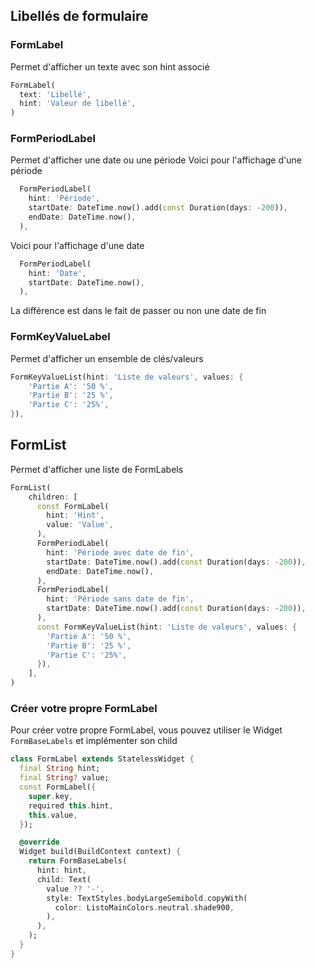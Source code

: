 ## Libellés de formulaire

### FormLabel
Permet d'afficher un texte avec son hint associé
```dart
FormLabel(
  text: 'Libellé',
  hint: 'Valeur de libellé',
)
```

### FormPeriodLabel
Permet d'afficher une date ou une période
Voici pour l'affichage d'une période
```dart
  FormPeriodLabel(
    hint: 'Période',
    startDate: DateTime.now().add(const Duration(days: -200)),
    endDate: DateTime.now(),
  ),
```

Voici pour l'affichage d'une date
```dart
  FormPeriodLabel(
    hint: 'Date',
    startDate: DateTime.now(),
  ),
```
La différence est dans le fait de passer ou non une date de fin

### FormKeyValueLabel
Permet d'afficher un ensemble de clés/valeurs
```dart
FormKeyValueList(hint: 'Liste de valeurs', values: {
    'Partie A': '50 %',
    'Partie B': '25 %',
    'Partie C': '25%',
}),
```

## FormList
Permet d'afficher une liste de FormLabels
```dart
FormList(
    children: [
      const FormLabel(
        hint: 'Hint',
        value: 'Value',
      ),
      FormPeriodLabel(
        hint: 'Période avec date de fin',
        startDate: DateTime.now().add(const Duration(days: -200)),
        endDate: DateTime.now(),
      ),
      FormPeriodLabel(
        hint: 'Période sans date de fin',
        startDate: DateTime.now().add(const Duration(days: -200)),
      ),
      const FormKeyValueList(hint: 'Liste de valeurs', values: {
        'Partie A': '50 %',
        'Partie B': '25 %',
        'Partie C': '25%',
      }),
    ],
)
```

### Créer votre propre FormLabel
Pour créer votre propre FormLabel, vous pouvez utiliser le Widget `FormBaseLabels` et implémenter son child
```dart
class FormLabel extends StatelessWidget {
  final String hint;
  final String? value;
  const FormLabel({
    super.key,
    required this.hint,
    this.value,
  });

  @override
  Widget build(BuildContext context) {
    return FormBaseLabels(
      hint: hint,
      child: Text(
        value ?? '-',
        style: TextStyles.bodyLargeSemibold.copyWith(
          color: ListoMainColors.neutral.shade900,
        ),
      ),
    );
  }
}
```
